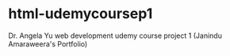 # html-udemycoursep1
Dr. Angela Yu web development udemy course project 1 (Janindu Amaraweera's Portfolio)
